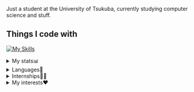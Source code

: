 Just a student at the University of Tsukuba, currently studying computer science and stuff.

## Things I code with
[![My Skills](https://skillicons.dev/icons?i=python,js,ts,ruby,crystal,go,html,css,react,rails,neovim)](https://skillicons.dev)


<details>
  <summary>My stats📊</summary>

  ![](https://raw.githubusercontent.com/Mimori256/Mimori256/main/profile-summary-card-output/calm/3-stats.svg)
  ![](https://raw.githubusercontent.com/Mimori256/Mimori256/main/profile-summary-card-output/calm/2-most-commit-language.svg)
  
  
  Total coding time(Since Aug 28th 2022)  
  [![wakatime](https://wakatime.com/badge/user/f5e28545-6c22-4bfd-9d9e-5dbf84fa4d4f.svg)](https://wakatime.com/@f5e28545-6c22-4bfd-9d9e-5dbf84fa4d4f)
  

</details>

<details>
  <summary>Languages📖</summary>
  
  * Japanese :jp: (Native)
  * English :uk: (Decent) [EF SET Certificate(83/100)](https://www.efset.org/cert/a1hXMs)
  * Spanish :es: (Okay)
  * French :fr: (Infant)
</details>

<details>
  <summary>Internships🧑‍💻</summary>

  * [Persol株式会社インターンシップ Sprinters](https://www.persol-career.co.jp/recruit/newgraduate/recruit-info/sprint/) 2023 06/24-07/08 
  * [日経新聞 インターンシップ](https://hack.nikkei.com/internJobs/2023_summer_5days/) 2023 08/14-08/18  
  * [Raksul 課題解決型インターンシップ](https://techblog.raksul.com/entry/2023/10/16/110513) 2023 09/11-09/15
</details>

<details>
  <summary>My interests❤</summary>
  
  * NLP(Natural Language Processing) 📊
  * Language Learning 📖
  * Chess ♟️
  * US & UK HipHop 🎤
  * Piano 🎹
</detalils>
